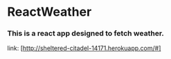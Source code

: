 # ReactWeather
### This is a react app designed to fetch weather.
link: [http://sheltered-citadel-14171.herokuapp.com/#]
